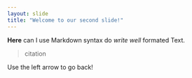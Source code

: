 ```yaml
---
layout: slide
title: "Welcome to our second slide!"
---
```

**Here** can I use Markdown syntax do *write well* formated Text.
> citation

Use the left arrow to go back!
